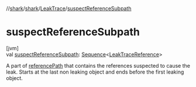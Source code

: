 //[shark](../../../index.md)/[shark](../index.md)/[LeakTrace](index.md)/[suspectReferenceSubpath](suspect-reference-subpath.md)

# suspectReferenceSubpath

[jvm]\
val [suspectReferenceSubpath](suspect-reference-subpath.md): [Sequence](https://kotlinlang.org/api/latest/jvm/stdlib/kotlin.sequences/-sequence/index.html)&lt;[LeakTraceReference](../-leak-trace-reference/index.md)&gt;

A part of [referencePath](reference-path.md) that contains the references suspected to cause the leak. Starts at the last non leaking object and ends before the first leaking object.
